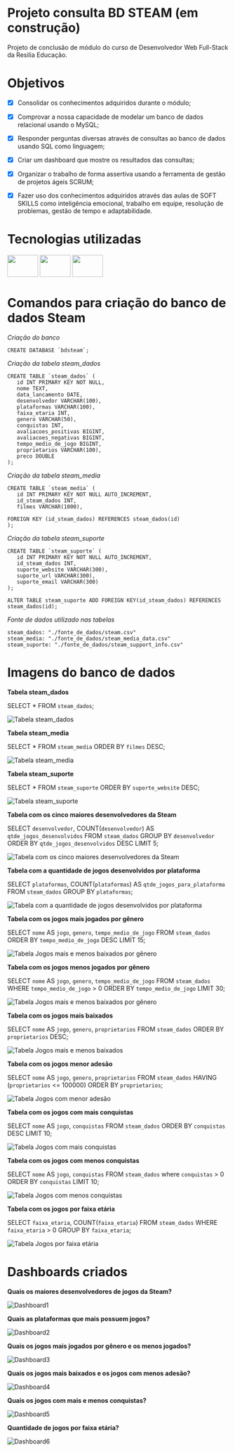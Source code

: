 # Projeto consulta BD STEAM (em construção)

Projeto de conclusão de módulo do curso de Desenvolvedor Web Full-Stack da Resilia Educação.

# Objetivos

- [x] Consolidar os conhecimentos adquiridos durante o módulo;

- [x] Comprovar a nossa capacidade de modelar um banco de dados relacional usando o MySQL;

- [x] Responder perguntas diversas através de consultas ao banco de dados usando SQL como linguagem;

- [x] Criar um dashboard que mostre os resultados das consultas;

- [x] Organizar o trabalho de forma assertiva usando a ferramenta de gestão de projetos ágeis SCRUM;

- [x] Fazer uso dos conhecimentos adquiridos através das aulas de SOFT SKILLS como inteligência emocional, trabalho em equipe, resolução de problemas, gestão de tempo e adaptabilidade.

# Tecnologias utilizadas

<div style="display: inline_block">
   <img  src="./imagens/SQL.png" height="50" width="70">
   <img  src="https://raw.githubusercontent.com/devicons/devicon/2ae2a900d2f041da66e950e4d48052658d850630/icons/mysql/mysql-plain-wordmark.svg" height="50" width="70">
   <img  src="./imagens/PowerBI.png" height="50" width="70">
</div>

# Comandos para criação do banco de dados Steam

_Criação do banco_

```
CREATE DATABASE `bdsteam`;
```

_Criação da tabela steam_dados_

```
CREATE TABLE `steam_dados` (
   id INT PRIMARY KEY NOT NULL,
   nome TEXT,
   data_lancamento DATE,
   desenvolvedor VARCHAR(100),
   plataformas VARCHAR(100),
   faixa_etaria INT,
   genero VARCHAR(50),
   conquistas INT,
   avaliacoes_positivas BIGINT,
   avaliacoes_negativas BIGINT,
   tempo_medio_de_jogo BIGINT,
   proprietarios VARCHAR(100),
   preco DOUBLE
);
```

_Criação da tabela steam_media_

```
CREATE TABLE `steam_media` (
   id INT PRIMARY KEY NOT NULL AUTO_INCREMENT,
   id_steam_dados INT,
   filmes VARCHAR(1000),

FOREIGN KEY (id_steam_dados) REFERENCES steam_dados(id)
);
```

_Criação da tabela steam_suporte_

```
CREATE TABLE `steam_suporte` (
   id INT PRIMARY KEY NOT NULL AUTO_INCREMENT,
   id_steam_dados INT,
   suporte_website VARCHAR(300),
   suporte_url VARCHAR(300),
   suporte_email VARCHAR(300)
);

ALTER TABLE steam_suporte ADD FOREIGN KEY(id_steam_dados) REFERENCES steam_dados(id);
```

_Fonte de dados utilizado nas tabelas_

```
steam_dados: "./fonte_de_dados/steam.csv"
steam_media: "./fonte_de_dados/steam_media_data.csv"
steam_suporte: "./fonte_de_dados/steam_support_info.csv"
```

# Imagens do banco de dados

**Tabela steam_dados**

SELECT \* FROM `steam_dados`;

![Tabela steam_dados](./imagens/tabela_steam_dados.PNG)

**Tabela steam_media**

SELECT \* FROM `steam_media` ORDER BY `filmes` DESC;

![Tabela steam_media](./imagens/tabela_steam_media.PNG)

**Tabela steam_suporte**

SELECT \* FROM `steam_suporte` ORDER BY `suporte_website` DESC;

![Tabela steam_suporte](./imagens/tabela_steam_suporte.PNG)

**Tabela com os cinco maiores desenvolvedores da Steam**

SELECT `desenvolvedor`, COUNT(`desenvolvedor`) AS `qtde_jogos_desenvolvidos` FROM `steam_dados` GROUP BY `desenvolvedor` ORDER BY `qtde_jogos_desenvolvidos` DESC LIMIT 5;

![Tabela com os cinco maiores desenvolvedores da Steam](./imagens/tabela_steam_cinco_maiores_desenvolvedores.png)

**Tabela com a quantidade de jogos desenvolvidos por plataforma**

SELECT `plataformas`, COUNT(`plataformas`) AS `qtde_jogos_para_plataforma` FROM `steam_dados` GROUP BY `plataformas`;

![Tabela com a quantidade de jogos desenvolvidos por plataforma](./imagens/tabela_steam_jogos_desenvolvidos_por_plataforma.png)

**Tabela com os jogos mais jogados por gênero**

SELECT `nome` AS `jogo`, `genero`, `tempo_medio_de_jogo` FROM `steam_dados` ORDER BY `tempo_medio_de_jogo` DESC LIMIT 15;

![Tabela Jogos mais e menos baixados por gênero](./imagens/tabela_steam_genero_mais_jogado.png)

**Tabela com os jogos menos jogados por gênero**

SELECT `nome` AS `jogo`, `genero`, `tempo_medio_de_jogo` FROM `steam_dados` WHERE `tempo_medio_de_jogo` > 0 ORDER BY `tempo_medio_de_jogo` LIMIT 30;

![Tabela Jogos mais e menos baixados por gênero](./imagens/tabela_steam_menos_jogado_genero.png)

**Tabela com os jogos mais baixados**

SELECT `nome` AS `jogo`, `genero`, `proprietarios` FROM `steam_dados` ORDER BY `proprietarios` DESC;

![Tabela Jogos mais e menos baixados](./imagens/tabela_steam_jogos_mais_baixados.png)

**Tabela com os jogos menor adesão**

SELECT `nome` AS `jogo`, `genero`, `proprietarios` FROM `steam_dados` HAVING (`proprietarios` <= 100000) ORDER BY `proprietarios`;

![Tabela Jogos com menor adesão](./imagens/tabela_steam_jogos_menos_baixados.png)

**Tabela com os jogos com mais conquistas**

SELECT `nome` AS `jogo`, `conquistas` FROM `steam_dados` ORDER BY `conquistas` DESC LIMIT 10;

![Tabela Jogos com mais conquistas](./imagens/tabela_steam_jogos_mais_conquistas.png)

**Tabela com os jogos com menos conquistas**

SELECT `nome` AS `jogo`, `conquistas` FROM `steam_dados` where `conquistas` > 0
ORDER BY `conquistas` LIMIT 10;

![Tabela Jogos com menos conquistas](./imagens/tabela_steam_jogos_menos_conquistas.png)

**Tabela com os jogos por faixa etária**

SELECT `faixa_etaria`, COUNT(`faixa_etaria`) FROM `steam_dados` WHERE `faixa_etaria` > 0
GROUP BY `faixa_etaria`;

![Tabela Jogos por faixa etária](./imagens/tabela_steam_qt_jogos_faixa_etaria.png)

# Dashboards criados

**Quais os maiores desenvolvedores de jogos da Steam?**

![Dashboard1](./imagens/grafico_maiores_desenvolvedores_jogos.PNG)

**Quais as plataformas que mais possuem jogos?**

![Dashboard2](./imagens/grafico_qtd_jogos_por_plataforma.PNG)

**Quais os jogos mais jogados por gênero e os menos jogados?**

![Dashboard3](./imagens/grafico_jogos_mais_e_menos_jogados_genero.png)

**Quais os jogos mais baixados e os jogos com menos adesão?**

![Dashboard4](./imagens/grafico_jogos_mais_e_menos_baixados.png)

**Quais os jogos com mais e menos conquistas?**

![Dashboard5](./imagens/grafico_jogos_mais_e_menos_conquistas.png)

**Quantidade de jogos por faixa etária?**

![Dashboard6](./imagens/grafico_qt_jogos_faixa_etaria.png)